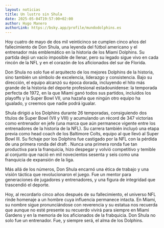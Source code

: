 ```yaml
---
layout: noticias
title: Un lustro sin Shula
date: 2025-05-04T19:57:00+02:00
author: Hugo Manero
authorLink: https://bsky.app/profile/mundodolphins.es
---
```

Hoy cuatro de mayo de dos mil veinticinco se cumplen cinco años del fallecimiento de Don Shula, una leyenda del fútbol americano y el entrenador más emblemático en la historia de los Miami Dolphins. Su partida dejó un vacío imposible de llenar, pero su legado sigue vivo en cada rincón de la NFL y en el corazón de los aficionados del sur de Florida.

Don Shula no solo fue el arquitecto de los mejores Dolphins de la historia,  sino también un símbolo de excelencia, liderazgo y consistencia. Bajo su dirección, el equipo alcanzó su época dorada, incluyendo el hito más grande de la historia del deporte profesional estadounidense: la temporada perfecta de 1972, en la que Miami ganó todos sus partidos, incluidos los playoffs y la Super Bowl VII, una hazaña que ningún otro equipo ha igualado, y creemos que nadie podrá igualar.

Shula dirigió a los Dolphins durante 26 temporadas, consiguiendo dos títulos de Super Bowl (VII y VIII) y acumulando un récord de 347 victorias como entrenador en jefe (una marca  que aún permanece vigente entre los entrenadores de la historia de la NFL). Su carrera también incluyó una etapa previa como head coach de los Baltimore Colts, equipo al que llevó al Super Bowl III. Su fichaje por los Dolphins fue castigado por la NFL con la pérdida de una primera ronda del draft . Nunca una primera ronda fue tan productiva para la franquicia, hizo despegar y volvió competitivo y temible al conjunto que nació en mil novecientos sesenta y seis como una franquicia de expansión de la liga.

Más allá de los números, Don Shula encarnó una ética de trabajo y una visión táctica que revolucionaron el juego. Fue un mentor para generaciones de jugadores y entrenadores, y una figura de integridad que trascendió el deporte.

Hoy, al recordarlo cinco años después de su fallecimiento, el universo NFL rinde homenaje a un hombre cuya influencia permanece intacta. En Miami, su nombre sigue pronunciándose con reverencia y su estatua nos recuerda que aunque no esté presente su recuerdo vivirá para siempre en Miami Gardens y en la memoria de los aficionados de la frabquicia. Don Shula no solo fue un entrenador. Fue, y siempre será, el alma de los Dolphins.
